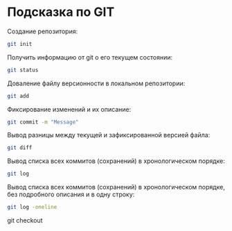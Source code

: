 # Подсказка по GIT

Создание репозитория:
```sh
git init
```
Получить информацию от git о его текущем состоянии:
```sh
git status
```
Доваление файлу версионности в локальном репозитории:
```sh
git add
```
Фиксирование изменений и их описание:
```sh
git commit -m "Message"
```
Вывод разницы между текущей и зафиксированной версией файла:
```sh
git diff
```
Вывод списка всех коммитов (сохранений) в хронологическом порядке:
```sh
git log
```
Вывод списка всех коммитов (сохранений) в хронологическом порядке, без подробного описания и в одну строку:
```sh
git log -oneline
```


git checkout